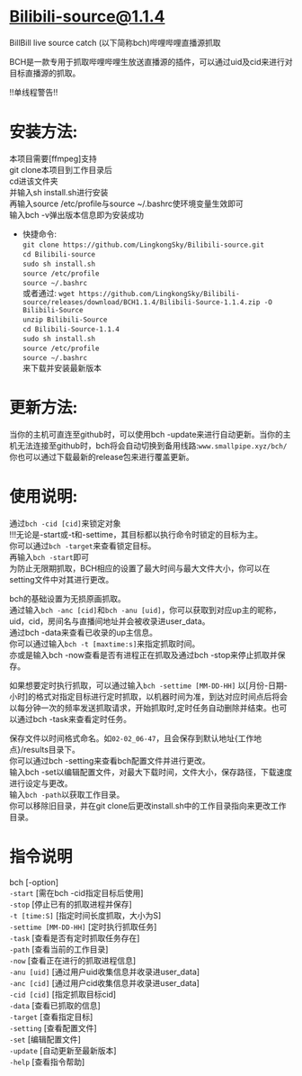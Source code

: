 # Bilibili-source@1.1.4
BillBill live source catch (以下简称bch)哔哩哔哩直播源抓取<br>

BCH是一款专用于抓取哔哩哔哩生放送直播源的插件，可以通过uid及cid来进行对目标直播源的抓取。

!!单线程警告!!

# 安装方法:
本项目需要[ffmpeg]支持<br>
git clone本项目到工作目录后<br>
cd进该文件夹<br>
并输入sh install.sh进行安装<br>
再输入source /etc/profile与source ~/.bashrc使环境变量生效即可<br>
输入bch -v弹出版本信息即为安装成功<br>

* 快捷命令:<br>
`git clone https://github.com/LingkongSky/Bilibili-source.git`<br>
`cd Bilibili-source`<br>
`sudo sh install.sh`<br>
`source /etc/profile`<br>
`source ~/.bashrc`<br>
或者通过:
`wget https://github.com/LingkongSky/Bilibili-source/releases/download/BCH1.1.4/Bilibili-Source-1.1.4.zip -O Bilibili-Source`<br>
`unzip Bilibili-Source`<br>
`cd Bilibili-Source-1.1.4`<br>
`sudo sh install.sh`<br>
`source /etc/profile`<br>
`source ~/.bashrc`<br>
来下载并安装最新版本

# 更新方法:
当你的主机可直连至github时，可以使用bch -update来进行自动更新。当你的主机无法连接至github时，bch将会自动切换到备用线路:`www.smallpipe.xyz/bch/`<br>
你也可以通过下载最新的release包来进行覆盖更新。<br>
# 使用说明:
通过`bch -cid [cid]`来锁定对象<br>
!!!无论是-start或-t和-settime，其目标都以执行命令时锁定的目标为主。<br>
你可以通过`bch -target`来查看锁定目标。<br>
再输入`bch -start`即可<br>
为防止无限期抓取，BCH相应的设置了最大时间与最大文件大小，你可以在setting文件中对其进行更改。<br>

bch的基础设置为无损原画抓取。<br>
通过输入`bch -anc [cid]`和`bch -anu [uid]`，你可以获取到对应up主的昵称，uid，cid，房间名与直播间地址并会被收录进user_data。<br>
通过bch -data来查看已收录的up主信息。<br>
你可以通过输入`bch -t [maxtime:s]`来指定抓取时间。<br>
亦或是输入bch -now查看是否有进程正在抓取及通过bch -stop来停止抓取并保存。<br>

如果想要定时执行抓取，可以通过输入`bch -settime [MM-DD-HH]`  以[月份-日期-小时]的格式对指定目标进行定时抓取，以机器时间为准，到达对应时间点后将会以每分钟一次的频率发送抓取请求，开始抓取时,定时任务自动删除并结束。也可以通过bch -task来查看定时任务。<br>

保存文件以时间格式命名。如`02-02_06-47`，且会保存到默认地址{工作地点}/results目录下。<br>
你可以通过bch -setting来查看bch配置文件并进行更改。<br>
输入bch -set以编辑配置文件，对最大下载时间，文件大小，保存路径，下载速度进行设定与更改。<br>
输入`bch -path`以获取工作目录。<br>
你可以移除旧目录，并在git clone后更改install.sh中的工作目录指向来更改工作目录。<br>

# 指令说明
bch [-option]<br>
`-start` [需在bch -cid指定目标后使用]<br>
`-stop` [停止已有的抓取进程并保存]<br>
`-t [time:S]` [指定时间长度抓取，大小为S]<br>
`-settime [MM-DD-HH]` [定时执行抓取任务]<br>
`-task` [查看是否有定时抓取任务存在]<br>
`-path` [查看当前的工作目录]<br>
`-now` [查看正在进行的抓取进程信息]<br>
`-anu [uid]` [通过用户uid收集信息并收录进user_data]<br>
`-anc [cid]` [通过用户cid收集信息并收录进user_data]<br>
`-cid [cid]` [指定抓取目标cid]<br>
`-data` [查看已抓取的信息]<br>
`-target` [查看指定目标]<br>
`-setting` [查看配置文件]<br>
`-set` [编辑配置文件]<br>
`-update` [自动更新至最新版本]<br>
`-help` [查看指令帮助]